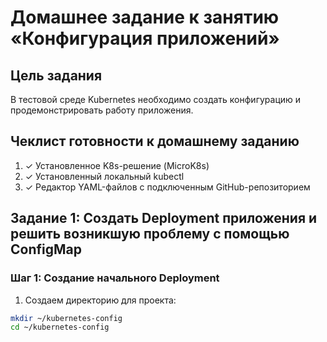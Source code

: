 # Домашнее задание к занятию «Конфигурация приложений»

## Цель задания

В тестовой среде Kubernetes необходимо создать конфигурацию и продемонстрировать работу приложения.

## Чеклист готовности к домашнему заданию

1. ✓ Установленное K8s-решение (MicroK8s)
2. ✓ Установленный локальный kubectl
3. ✓ Редактор YAML-файлов с подключенным GitHub-репозиторием

## Задание 1: Создать Deployment приложения и решить возникшую проблему с помощью ConfigMap

### Шаг 1: Создание начального Deployment

1. Создаем директорию для проекта:
```bash
mkdir ~/kubernetes-config
cd ~/kubernetes-config
